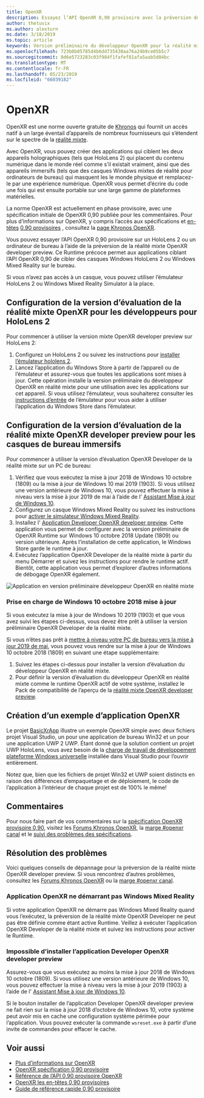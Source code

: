 ```yaml
---
title: OpenXR
description: Essayez l’API OpenXR 0,90 provisoire avec la préversion de la réalité mixte OpenXR developer preview.
author: thetuvix
ms.author: alexturn
ms.date: 3/18/2019
ms.topic: article
keywords: Version préliminaire du développeur OpenXR pour la réalité mixte
ms.openlocfilehash: 723b0b85785d4b6dd735430aa76a24b9ce05b5c7
ms.sourcegitcommit: 8d6e5723283c03f984f1fafef81afa5aab5d04bc
ms.translationtype: MT
ms.contentlocale: fr-FR
ms.lasthandoff: 05/23/2019
ms.locfileid: "66039182"
---
```

# <a name="openxr"></a>OpenXR

OpenXR est une norme ouverte gratuite de [Khronos](https://www.khronos.org/) qui fournit un accès natif à un large éventail d’appareils de nombreux fournisseurs qui s’étendent sur le spectre de la [réalité mixte](mixed-reality.md).

Avec OpenXR, vous pouvez créer des applications qui ciblent les deux appareils holographiques (tels que HoloLens 2) qui placent du contenu numérique dans le monde réel comme s’il existait vraiment, ainsi que des appareils immersifs (tels que des casques Windows mixtes de réalité pour ordinateurs de bureau) qui masquent les le monde physique et remplacez-le par une expérience numérique.  OpenXR vous permet d’écrire du code une fois qui est ensuite portable sur une large gamme de plateformes matérielles.

La norme OpenXR est actuellement en phase provisoire, avec une spécification initiale de OpenXR 0,90 publiée pour les commentaires.  Pour plus d’informations sur OpenXR, y compris l’accès aux spécifications et [en-têtes](https://github.com/KhronosGroup/OpenXR-Docs/tree/master/include/openxr) [0,90 provisoires](https://www.khronos.org/registry/OpenXR/specs/0.90/html/xrspec.html) , consultez la [page Khronos OpenXR](https://www.khronos.org/openxr/). 

Vous pouvez essayer l’API OpenXR 0,90 provisoire sur un HoloLens 2 ou un ordinateur de bureau à l’aide de la préversion de la réalité mixte OpenXR developer preview.  Ce Runtime précoce permet aux applications ciblant l’API OpenXR 0,90 de cibler des casques Windows HoloLens 2 ou Windows Mixed Reality sur le bureau.

Si vous n’avez pas accès à un casque, vous pouvez utiliser l’émulateur HoloLens 2 ou Windows Mixed Reality Simulator à la place.

## <a name="setting-up-the-mixed-reality-openxr-developer-preview-for-hololens-2"></a>Configuration de la version d’évaluation de la réalité mixte OpenXR pour les développeurs pour HoloLens 2

Pour commencer à utiliser la version mixte OpenXR developer preview sur HoloLens 2:

1. Configurez un HoloLens 2 ou suivez les instructions pour [installer l’émulateur hololens 2](using-the-hololens-emulator.md).
1. Lancez l’application du Windows Store à partir de l’appareil ou de l’émulateur et assurez-vous que toutes les applications sont mises à jour.  Cette opération installe la version préliminaire du développeur OpenXR en réalité mixte pour une utilisation avec les applications sur cet appareil.  Si vous utilisez l’émulateur, vous souhaiterez consulter les [instructions d’entrée](using-the-hololens-emulator.md#basic-emulator-input) de l’émulateur pour vous aider à utiliser l’application du Windows Store dans l’émulateur.

## <a name="setting-up-the-mixed-reality-openxr-developer-preview-for-immersive-desktop-headsets"></a>Configuration de la version d’évaluation de la réalité mixte OpenXR developer preview pour les casques de bureau immersifs

Pour commencer à utiliser la version d’évaluation OpenXR Developer de la réalité mixte sur un PC de bureau:

1. Vérifiez que vous exécutez la mise à jour 2018 de Windows 10 octobre (1809) ou la mise à jour de Windows 10 mai 2019 (1903).  Si vous utilisez une version antérieure de Windows 10, vous pouvez effectuer la mise à niveau vers la mise à jour 2019 de mai à l’aide de l' [Assistant Mise à jour de Windows 10](https://www.microsoft.com/en-us/software-download/windows10).
1. Configurez un casque Windows Mixed Reality ou suivez les instructions pour [activer le simulateur Windows Mixed Reality](using-the-windows-mixed-reality-simulator.md).
1. Installez l' [Application Developer OpenXR developer preview](https://www.microsoft.com/store/productId/9n5cvvl23qbt).  Cette application vous permet de configurer avec la version préliminaire de OpenXR Runtime sur Windows 10 octobre 2018 Update (1809) ou version ultérieure.  Après l’installation de cette application, le Windows Store garde le runtime à jour.
1. Exécutez l’application OpenXR Developer de la réalité mixte à partir du menu Démarrer et suivez les instructions pour rendre le runtime actif.  Bientôt, cette application vous permet d’explorer d’autres informations de débogage OpenXR également.

![Application en version préliminaire développeur OpenXR en réalité mixte](images/mixed-reality-openxr-developer-preview.png)

### <a name="support-for-windows-10-october-2018-update"></a>Prise en charge de Windows 10 octobre 2018 mise à jour

Si vous exécutez la mise à jour de Windows 10 2019 (1903) et que vous avez suivi les étapes ci-dessus, vous devez être prêt à utiliser la version préliminaire OpenXR Developer de la réalité mixte.

Si vous n’êtes pas prêt à [mettre à niveau votre PC de bureau vers la mise à jour 2019 de mai](https://www.microsoft.com/en-us/software-download/windows10), vous pouvez vous rendre sur la mise à jour de Windows 10 octobre 2018 (1809) en suivant une étape supplémentaire:

1. Suivez les étapes ci-dessus pour installer la version d’évaluation du développeur OpenXR en réalité mixte.
1. Pour définir la version d’évaluation du développeur OpenXR en réalité mixte comme le runtime OpenXR actif de votre système, installez le Pack de compatibilité de l’aperçu de la [réalité mixte OpenXR developer preview](https://aka.ms/openxr-compat).

## <a name="building-a-sample-openxr-app"></a>Création d’un exemple d’application OpenXR

Le projet [BasicXrApp](https://github.com/Microsoft/OpenXR-SDK-VisualStudio/tree/master/samples/BasicXrApp) illustre un exemple OpenXR simple avec deux fichiers projet Visual Studio, un pour une application de bureau Win32 et un pour une application UWP 2 UWP.  Étant donné que la solution contient un projet UWP HoloLens, vous avez besoin de la [charge de travail de développement plateforme Windows universelle](install-the-tools.md#installation-checklist) installée dans Visual Studio pour l’ouvrir entièrement.

Notez que, bien que les fichiers de projet Win32 et UWP soient distincts en raison des différences d’empaquetage et de déploiement, le code de l’application à l’intérieur de chaque projet est de 100% le même!

## <a name="feedback"></a>Commentaires

Pour nous faire part de vos commentaires sur la [spécification OpenXR provisoire 0,90](https://www.khronos.org/registry/OpenXR/specs/0.90/html/xrspec.html), visitez les [Forums Khronos OpenXR](https://community.khronos.org/c/openxr), la [marge #openxr canal](https://khr.io/slack) et le [suivi des problèmes des spécifications](https://github.com/KhronosGroup/OpenXR-Docs/issues).

## <a name="troubleshooting"></a>Résolution des problèmes

Voici quelques conseils de dépannage pour la préversion de la réalité mixte OpenXR developer preview.  Si vous rencontrez d’autres problèmes, consultez les [Forums Khronos OpenXR](https://community.khronos.org/c/openxr) ou la [marge #openxr canal](https://khr.io/slack).

### <a name="openxr-app-not-starting-windows-mixed-reality"></a>Application OpenXR ne démarrant pas Windows Mixed Reality

Si votre application OpenXR ne démarre pas Windows Mixed Reality quand vous l’exécutez, la préversion de la réalité mixte OpenXR Developer ne peut pas être définie comme étant active Runtime.  Veillez à exécuter l’application OpenXR Developer de la réalité mixte et suivez les instructions pour activer le Runtime.

### <a name="mixed-reality-openxr-developer-preview-app-cannot-be-installed"></a>Impossible d’installer l’application Developer OpenXR developer preview 

Assurez-vous que vous exécutez au moins la mise à jour 2018 de Windows 10 octobre (1809).  Si vous utilisez une version antérieure de Windows 10, vous pouvez effectuer la mise à niveau vers la mise à jour 2019 (1903) à l’aide de l' [Assistant Mise à jour de Windows 10](https://www.microsoft.com/en-us/software-download/windows10).

Si le bouton installer de l’application Developer OpenXR developer preview ne fait rien sur la mise à jour 2018 d’octobre de Windows 10, votre système peut avoir mis en cache une configuration système périmée pour l’application.  Vous pouvez exécuter la commande `wsreset.exe` à partir d’une invite de commandes pour effacer le cache.

## <a name="see-also"></a>Voir aussi

* [Plus d’informations sur OpenXR](https://www.khronos.org/openxr/)
* [OpenXR spécification 0,90 provisoire](https://www.khronos.org/registry/OpenXR/specs/0.90/html/xrspec.html)
* [Référence de l’API 0,90 provisoire OpenXR](https://www.khronos.org/registry/OpenXR/specs/0.90/man/html/)
* [OpenXR les en-têtes 0,90 provisoires](https://github.com/KhronosGroup/OpenXR-Docs/tree/master/include/openxr)
* [Guide de référence rapide 0,90 provisoire](https://www.khronos.org/registry/OpenXR/specs/0.90/refguide/OpenXR-0.90-web.pdf)
